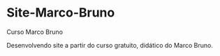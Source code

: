 # Site-Marco-Bruno
 Curso Marco Bruno

Desenvolvendo site a partir do curso gratuito, didático do Marco Bruno.